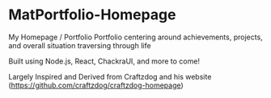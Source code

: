 # MatPortfolio-Homepage
My Homepage / Portfolio 
Portfolio centering around achievements, projects, and overall situation traversing through life 

Built using Node.js, React, ChackraUI, and more to come!

Largely Inspired and Derived from Craftzdog and his website (https://github.com/craftzdog/craftzdog-homepage) 
